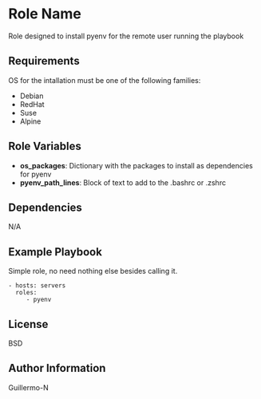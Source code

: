 Role Name
=========

Role designed to install pyenv for the remote user running the playbook

Requirements
------------

OS for the intallation must be one of the following families:
- Debian
- RedHat
- Suse
- Alpine

Role Variables
--------------

- **os_packages**: Dictionary with the packages to install as dependencies for pyenv
- **pyenv_path_lines**: Block of text to add to the .bashrc or .zshrc

Dependencies
------------

N/A

Example Playbook
----------------

Simple role, no need nothing else besides calling it.

    - hosts: servers
      roles:
         - pyenv

License
-------

BSD

Author Information
------------------

Guillermo-N
